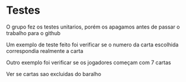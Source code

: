 # Testes
O grupo fez os testes unitarios, porém os apagamos antes de passar o trabalho para o github

Um exemplo de teste feito foi verificar se o numero da carta escolhida correspondia realmente a carta

Outro exemplo foi verificar se os jogadores começam com 7 cartas

Ver se cartas sao excluidas do baralho 
